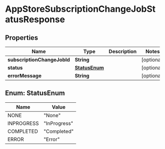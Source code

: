 
# AppStoreSubscriptionChangeJobStatusResponse

## Properties
Name | Type | Description | Notes
------------ | ------------- | ------------- | -------------
**subscriptionChangeJobId** | **String** |  |  [optional]
**status** | [**StatusEnum**](#StatusEnum) |  |  [optional]
**errorMessage** | **String** |  |  [optional]


<a name="StatusEnum"></a>
## Enum: StatusEnum
Name | Value
---- | -----
NONE | &quot;None&quot;
INPROGRESS | &quot;InProgress&quot;
COMPLETED | &quot;Completed&quot;
ERROR | &quot;Error&quot;



